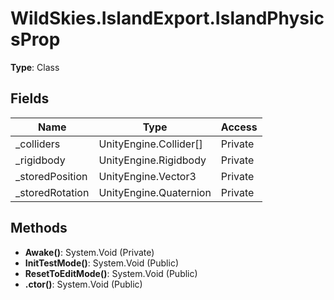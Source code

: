 ﻿# WildSkies.IslandExport.IslandPhysicsProp

**Type**: Class

## Fields

| Name | Type | Access |
|------|------|--------|
| _colliders | UnityEngine.Collider[] | Private |
| _rigidbody | UnityEngine.Rigidbody | Private |
| _storedPosition | UnityEngine.Vector3 | Private |
| _storedRotation | UnityEngine.Quaternion | Private |

## Methods

- **Awake()**: System.Void (Private)
- **InitTestMode()**: System.Void (Public)
- **ResetToEditMode()**: System.Void (Public)
- **.ctor()**: System.Void (Public)


